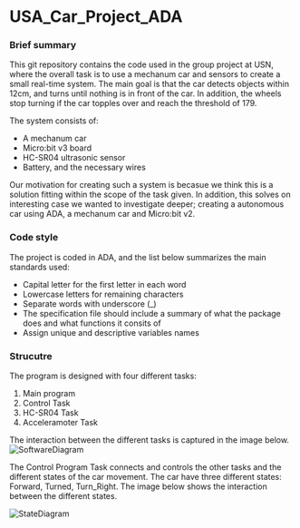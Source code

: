 # USA_Car_Project_ADA

### Brief summary
This git repository contains the code used in the group project at USN, where the overall task is to use a mechanum car and sensors to create a small real-time system. The main goal is that the car detects objects within 12cm, and turns until nothing is in front of the car. In addition, the wheels  stop turning if the car topples over and reach the threshold of 179.  

The system consists of:
- A mechanum car
- Micro:bit v3 board
- HC-SR04 ultrasonic sensor
- Battery, and the necessary wires

Our motivation for creating such a system is becasue we think this is a solution fitting within the scope of the task given. In addition, this solves on interesting case we wanted to investigate deeper; creating a autonomous car using ADA, a mechanum car and Micro:bit v2. 

### Code style
The project is coded in ADA, and the list below summarizes the main standards used:
- Capital letter for the first letter in each word
- Lowercase letters for remaining characters 
- Separate words with underscore (_)
- The specification file should include a summary of what the package does and what functions it consits of
- Assign unique and descriptive variables names

### Strucutre
The program is designed with four different tasks:
1. Main program
2. Control Task
3. HC-SR04 Task
4. Acceleramoter Task

The interaction between the different tasks is captured in the image below. 
![SoftwareDiagram](https://user-images.githubusercontent.com/69819933/201891176-b20fb396-03d2-4d97-a486-bcde1c75ee90.png)

The Control Program Task connects and controls the other tasks and the different states of the car movement. The car have three different states: Forward, Turned, Turn_Right. The image below shows the interaction between the different states. 

![StateDiagram](https://user-images.githubusercontent.com/69819933/201891957-e92f748a-f17a-4a61-8a55-e1f10b9e679b.png)

